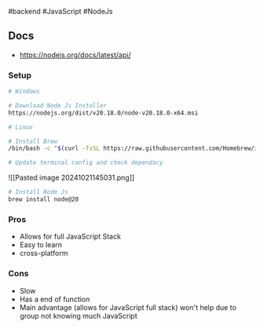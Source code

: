 #backend #JavaScript #NodeJs

## Docs
- https://nodejs.org/docs/latest/api/

### Setup

```bash
# Windows

# Download Node Js Installer
https://nodejs.org/dist/v20.18.0/node-v20.18.0-x64.msi
```

```bash
# Linux

# Install Brew
/bin/bash -c "$(curl -fsSL https://raw.githubusercontent.com/Homebrew/install/HEAD/install.sh)"

```

```bash
# Update terminal config and check dependacy
```
![[Pasted image 20241021145031.png]]

```bash
# Install Node Js
brew install node@20
```
### Pros
- Allows for full JavaScript Stack
- Easy to learn
- cross-platform

### Cons
- Slow
- Has a end of function
- Main advantage (allows for JavaScript full stack) won't help due to group not knowing much JavaScript